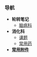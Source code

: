 ### 导航
- **轮转笔记**
	- [脑病科](/docs/脑病科.md) 
- **消化科**
	- [课题](/docs/课题.md)
	- [常用药](/docs/消化科常用药.md)
- **[常用附件](/docs/常用附件.md)**
